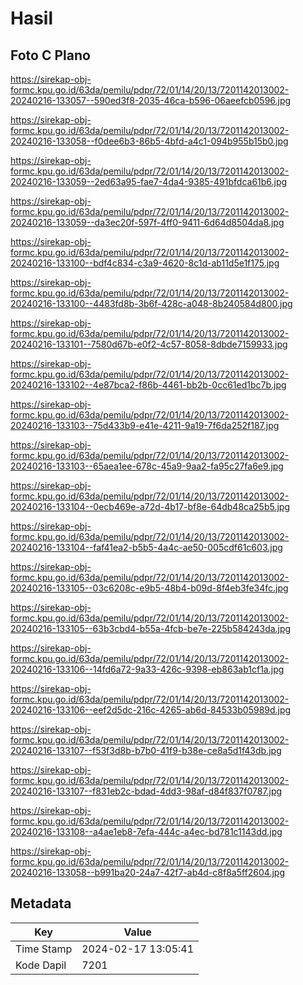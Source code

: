 # Hasil

## Foto C Plano

https://sirekap-obj-formc.kpu.go.id/63da/pemilu/pdpr/72/01/14/20/13/7201142013002-20240216-133057--590ed3f8-2035-46ca-b596-06aeefcb0596.jpg

https://sirekap-obj-formc.kpu.go.id/63da/pemilu/pdpr/72/01/14/20/13/7201142013002-20240216-133058--f0dee6b3-86b5-4bfd-a4c1-094b955b15b0.jpg

https://sirekap-obj-formc.kpu.go.id/63da/pemilu/pdpr/72/01/14/20/13/7201142013002-20240216-133059--2ed63a95-fae7-4da4-9385-491bfdca61b6.jpg

https://sirekap-obj-formc.kpu.go.id/63da/pemilu/pdpr/72/01/14/20/13/7201142013002-20240216-133059--da3ec20f-597f-4ff0-9411-6d64d8504da8.jpg

https://sirekap-obj-formc.kpu.go.id/63da/pemilu/pdpr/72/01/14/20/13/7201142013002-20240216-133100--bdf4c834-c3a9-4620-8c1d-ab11d5e1f175.jpg

https://sirekap-obj-formc.kpu.go.id/63da/pemilu/pdpr/72/01/14/20/13/7201142013002-20240216-133100--4483fd8b-3b6f-428c-a048-8b240584d800.jpg

https://sirekap-obj-formc.kpu.go.id/63da/pemilu/pdpr/72/01/14/20/13/7201142013002-20240216-133101--7580d67b-e0f2-4c57-8058-8dbde7159933.jpg

https://sirekap-obj-formc.kpu.go.id/63da/pemilu/pdpr/72/01/14/20/13/7201142013002-20240216-133102--4e87bca2-f86b-4461-bb2b-0cc61ed1bc7b.jpg

https://sirekap-obj-formc.kpu.go.id/63da/pemilu/pdpr/72/01/14/20/13/7201142013002-20240216-133103--75d433b9-e41e-4211-9a19-7f6da252f187.jpg

https://sirekap-obj-formc.kpu.go.id/63da/pemilu/pdpr/72/01/14/20/13/7201142013002-20240216-133103--65aea1ee-678c-45a9-9aa2-fa95c27fa6e9.jpg

https://sirekap-obj-formc.kpu.go.id/63da/pemilu/pdpr/72/01/14/20/13/7201142013002-20240216-133104--0ecb469e-a72d-4b17-bf8e-64db48ca25b5.jpg

https://sirekap-obj-formc.kpu.go.id/63da/pemilu/pdpr/72/01/14/20/13/7201142013002-20240216-133104--faf41ea2-b5b5-4a4c-ae50-005cdf61c603.jpg

https://sirekap-obj-formc.kpu.go.id/63da/pemilu/pdpr/72/01/14/20/13/7201142013002-20240216-133105--03c6208c-e9b5-48b4-b09d-8f4eb3fe34fc.jpg

https://sirekap-obj-formc.kpu.go.id/63da/pemilu/pdpr/72/01/14/20/13/7201142013002-20240216-133105--63b3cbd4-b55a-4fcb-be7e-225b584243da.jpg

https://sirekap-obj-formc.kpu.go.id/63da/pemilu/pdpr/72/01/14/20/13/7201142013002-20240216-133106--14fd6a72-9a33-426c-9398-eb863ab1cf1a.jpg

https://sirekap-obj-formc.kpu.go.id/63da/pemilu/pdpr/72/01/14/20/13/7201142013002-20240216-133106--eef2d5dc-216c-4265-ab6d-84533b05989d.jpg

https://sirekap-obj-formc.kpu.go.id/63da/pemilu/pdpr/72/01/14/20/13/7201142013002-20240216-133107--f53f3d8b-b7b0-41f9-b38e-ce8a5d1f43db.jpg

https://sirekap-obj-formc.kpu.go.id/63da/pemilu/pdpr/72/01/14/20/13/7201142013002-20240216-133107--f831eb2c-bdad-4dd3-98af-d84f837f0787.jpg

https://sirekap-obj-formc.kpu.go.id/63da/pemilu/pdpr/72/01/14/20/13/7201142013002-20240216-133108--a4ae1eb8-7efa-444c-a4ec-bd781c1143dd.jpg

https://sirekap-obj-formc.kpu.go.id/63da/pemilu/pdpr/72/01/14/20/13/7201142013002-20240216-133058--b991ba20-24a7-42f7-ab4d-c8f8a5ff2604.jpg


## Metadata

| Key        | Value               |
| ---------- | ------------------- |
| Time Stamp | 2024-02-17 13:05:41 |
| Kode Dapil | 7201                |



